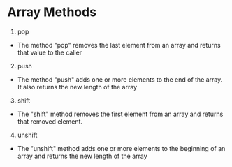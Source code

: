 # Array Methods
1. pop
  - The method "pop" removes the last element from an array and returns that value to the caller

2. push
  - The method "push" adds one or more elements to the end of the array. It also returns the new length of the array

3. shift
  - The "shift" method removes the first element from an array and returns that removed element.

4. unshift
  - The "unshift" method adds one or more elements to the beginning of an array and returns the new length of the array
